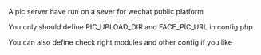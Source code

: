 A pic server have run on a sever for wechat public platform

You only should define PIC_UPLOAD_DIR and FACE_PIC_URL in config.php

You can also define check right modules and other config if you like